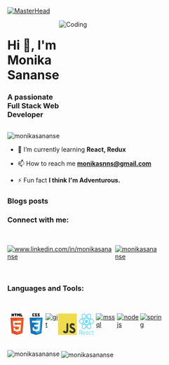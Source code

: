 <!-- ### Hi there 👋 -->

<!--
**MonikaSananse/MonikaSananse** is a ✨ _special_ ✨ repository because its `README.md` (this file) appears on your GitHub profile.

Here are some ideas to get you started:

- 🔭 I’m currently working on ...
- 🌱 I’m currently learning ...
- 👯 I’m looking to collaborate on ...
- 🤔 I’m looking for help with ...
- 💬 Ask me about ...
- 📫 How to reach me: ...
- 😄 Pronouns: ...
- ⚡ Fun fact: ...
-->
[![MasterHead](https://i.pinimg.com/originals/9d/cb/36/9dcb36579d4518b31451906466dc735d.gif)](MonikaSananse)
<div style="display: flex; justify-content: space-around;" >
<div>
<h1 align="left">Hi 👋, I'm Monika Sananse </h1>
<h3 align="left">A passionate Full Stack Web Developer</h3>
</div>
<div>
    <img align="right" alt="Coding" width="400" src="https://camo.githubusercontent.com/706457c438d2031942745299f52de650adf45a3b87de1ded443696b405dd881d/68747470733a2f2f63646e2e6472696262626c652e636f6d2f75736572732f343035353439342f73637265656e73686f74732f31353231353735362f6d656469612f64326236366334636130313932616132366431303334343862336431353138622e676966">
</div>

</div>


<p align="left"> <img src="https://komarev.com/ghpvc/?username=monikasananse&label=Profile%20views&color=0e75b6&style=flat" alt="monikasananse" /> </p>



- 🌱 I’m currently learning **React, Redux**

<!-- - 📝 I regularly write articles on [https://medium.com/@monikasnns](https://medium.com/@monikasnns) -->

- 📫 How to reach me **monikasnns@gmail.com**

<!-- - 📄 **Resume** [Click Me](https://docs.google.com/document/d/1xS7nQT9C6Q5ef9jHeJZuqxaVx7tnJDBMv5_UH2ow4M4/edit?usp=sharing) -->

- ⚡ Fun fact **I think I'm Adventurous.**

### Blogs posts
<!-- BLOG-POST-LIST:START -->
<!-- BLOG-POST-LIST:END -->

<h3 align="left" >Connect with me:</h3>
<br/>
<p align="left"; style="display: flex;justify-content: space-evenly;width: 40%;">
<a href="https://www.linkedin.com/in/monikasananse/" target="blank"><img align="center" src="https://raw.githubusercontent.com/rahuldkjain/github-profile-readme-generator/master/src/images/icons/Social/linked-in-alt.svg" alt="www.linkedin.com/in/monikasananse" height="40" width="50" /></a>
<a href="monikasnns@gmail.com" target="blank"><img align="center" src="https://camo.githubusercontent.com/898db73904e0e8df853ab6cb78b06b92295417dfd04cca73c3745e0b717455ad/68747470733a2f2f63646e2d69636f6e732d706e672e666c617469636f6e2e636f6d2f3531322f3238312f3238313736392e706e67" alt="monikasananse" height="40" width="50" /></a>
<!-- <a href="https://instagram.com/jay341sk" target="blank"><img align="center" src="https://raw.githubusercontent.com/rahuldkjain/github-profile-readme-generator/master/src/images/icons/Social/instagram.svg" alt="jay341sk" height="40" width="50" /></a>
<a href="https://medium.com/@jay.sanodiya09" target="blank"><img align="center" src="https://raw.githubusercontent.com/rahuldkjain/github-profile-readme-generator/master/src/images/icons/Social/medium.svg" alt="@jay.sanodiya09" height="40" width="50" /></a>
<a href="https://www.leetcode.com/jay_sanodiya" target="blank"><img align="center" src="https://raw.githubusercontent.com/rahuldkjain/github-profile-readme-generator/master/src/images/icons/Social/leet-code.svg" alt="jay_sanodiya" height="40" width="50" /></a> -->
</p>
<br/>
<h3 align="left">Languages and Tools:</h3>
<br/>
<p align="left"; style="display: flex;justify-content: space-evenly;width: 70%;"> 
<a href="https://html.com/" target="_blank" rel="noreferrer"> <img src="https://raw.githubusercontent.com/devicons/devicon/master/icons/html5/html5-original-wordmark.svg" alt="css3" width="50" height="50"/> </a>
<a href="https://www.w3schools.com/css/" target="_blank" rel="noreferrer"> <img src="https://raw.githubusercontent.com/devicons/devicon/master/icons/css3/css3-original-wordmark.svg" alt="css3" width="50" height="50"/> </a>
 <a href="https://git-scm.com/" target="_blank" rel="noreferrer"> <img src="https://www.vectorlogo.zone/logos/git-scm/git-scm-icon.svg" alt="git"width="50" height="50"/> </a> <a href="https://developer.mozilla.org/en-US/docs/Web/JavaScript" target="_blank" rel="noreferrer"> <img src="https://raw.githubusercontent.com/devicons/devicon/master/icons/javascript/javascript-original.svg" alt="javascript"width="50" height="50"/> </a>
  <a href="https://reactjs.org/" target="_blank" rel="noreferrer"> <img src="https://raw.githubusercontent.com/devicons/devicon/master/icons/react/react-original-wordmark.svg" alt="linux"width="50" height="50"/> </a>
   <a href="https://expressjs.com/" target="_blank" rel="noreferrer"> <img src="https://camo.githubusercontent.com/61c5577620394e8fa6c68fd59533e217cb13d422ff36ff492b41d4a8e4b36bb6/68747470733a2f2f696d616765732e747574652e696f2f747574652f746f7069632f657870726573732d6a732e706e67" alt="mssql"width="50" height="50"/> </a>
    <a href="https://nodejs.org" target="_blank" rel="noreferrer"> <img src="https://camo.githubusercontent.com/bbba541fd5eca8a97e88260802b880c42be3c7f480b96978b2401517a7a61bf0/68747470733a2f2f7777772e7468652d6775696c642e6465762f626c6f672d6173736574732f6e6f64656a732d65736d2f6e6f64656a735f6c6f676f2e706e67" alt="nodejs"width="50" height="50"/> </a>
     <a href="https://www.mongodb.com/" target="_blank" rel="noreferrer"> <img src="https://camo.githubusercontent.com/392d75476895c9816d8e92b0d92e31fd570beb25bd4d339dd215afc2d90d66c1/68747470733a2f2f6173736574732d676c6f62616c2e776562736974652d66696c65732e636f6d2f3630303966366631303964353165363062393131626135332f3630323332633766656539663237383637346462396332635f396b69622d333534783431352d756e6e616d65642d6d6f6e676f64622d6c6f676f2d73762d31313536323836303732336d67656d706e6d7271332e706e67" alt="spring"width="50" height="50"/> </a> </p>

<br/>

<div><img align="left" src="https://github-readme-stats.vercel.app/api/top-langs?username=monikasananse&show_icons=true&locale=en&layout=compact" alt="monikasananse" /></div>

<div>&nbsp;<img align="center" src="https://github-readme-stats.vercel.app/api?username=monikasananse&show_icons=true&locale=en" alt="monikasananse" /></div>

<!-- 
<p><img align="center" src="https://github-readme-streak-stats.herokuapp.com/?user=jaysanodiya&" alt="jaysanodiya" /></p> -->
